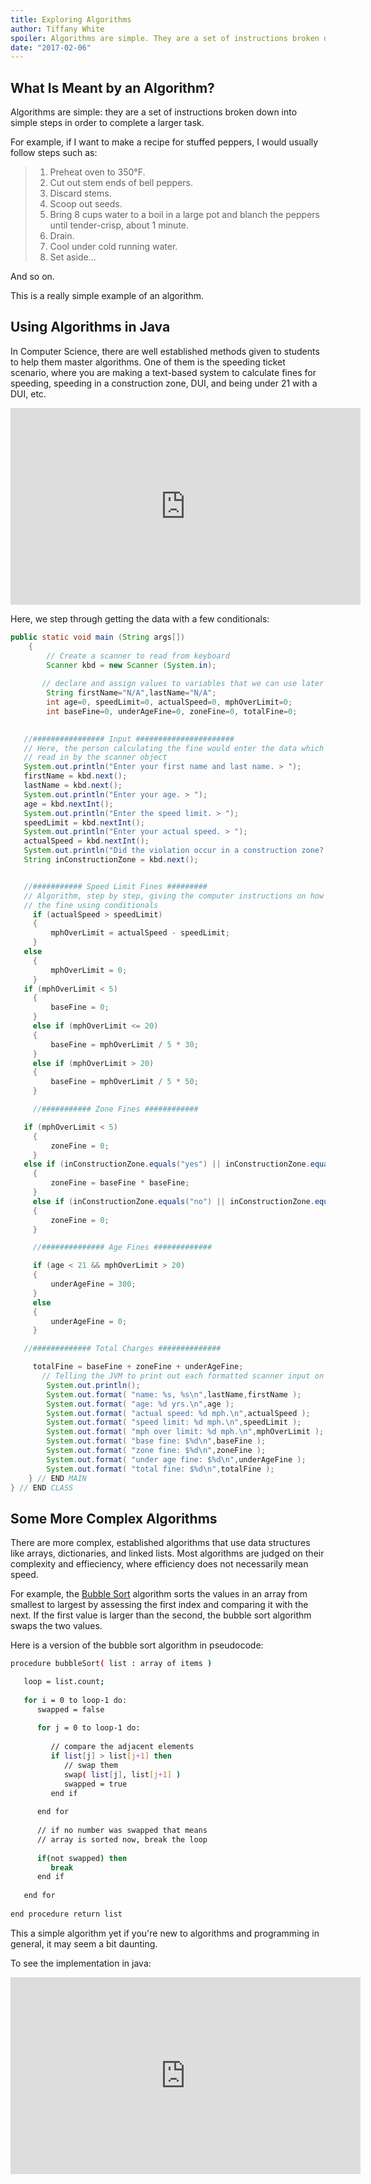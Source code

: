 ```yaml
---
title: Exploring Algorithms
author: Tiffany White
spoiler: Algorithms are simple. They are a set of instructions broken down into simple steps in order to complete a larger task.
date: "2017-02-06"
---
```

## What Is Meant by an Algorithm?

Algorithms are simple: they are a set of instructions broken down into simple steps in order to complete a larger task.

For example, if I want to make a recipe for stuffed peppers, I would usually follow steps such as:

>  1. Preheat oven to 350°F. 
>  2. Cut out stem ends of bell peppers.
>  3. Discard stems. 
>  4. Scoop out seeds. 
>  5. Bring 8 cups water to a boil in a large pot and blanch the peppers until tender-crisp, about 1 minute. 
>  6. Drain.
>  7. Cool under cold running water. 
>  8. Set aside...

And so on. 

This is a really simple example of an algorithm.

## Using Algorithms in Java

In Computer Science, there are well established methods given to students to help them master algorithms. One of them is the speeding ticket scenario, where you are making a text-based system to calculate fines for speeding, speeding in a construction zone, DUI, and being under 21 with a DUI, etc.

<iframe width="560" height="315" src="https://www.youtube.com/embed/XSLj46Lfpfk?autoplay=0" frameborder="0" allowfullscreen></iframe>

Here, we step through getting the data with a few conditionals: 

```java
public static void main (String args[])
	{
		// Create a scanner to read from keyboard
		Scanner kbd = new Scanner (System.in);
       
       // declare and assign values to variables that we can use later
		String firstName="N/A",lastName="N/A";
		int age=0, speedLimit=0, actualSpeed=0, mphOverLimit=0;
		int baseFine=0, underAgeFine=0, zoneFine=0, totalFine=0;
		

   //################ Input ######################
   // Here, the person calculating the fine would enter the data which is
   // read in by the scanner object
   System.out.println("Enter your first name and last name. > ");
   firstName = kbd.next();
   lastName = kbd.next();
   System.out.println("Enter your age. > ");
   age = kbd.nextInt();
   System.out.println("Enter the speed limit. > ");
   speedLimit = kbd.nextInt();
   System.out.println("Enter your actual speed. > ");
   actualSpeed = kbd.nextInt();
   System.out.println("Did the violation occur in a construction zone? Enter yes or no. > ");
   String inConstructionZone = kbd.next();


   //########### Speed Limit Fines #########
   // Algorithm, step by step, giving the computer instructions on how to calculate
   // the fine using conditionals
	 if (actualSpeed > speedLimit)
	 {
		 mphOverLimit = actualSpeed - speedLimit;
	 }
   else
	 {
		 mphOverLimit = 0;
	 }
   if (mphOverLimit < 5)
	 {
		 baseFine = 0;
	 }
	 else if (mphOverLimit <= 20)
	 {
		 baseFine = mphOverLimit / 5 * 30;
	 }
	 else if (mphOverLimit > 20)
	 {
		 baseFine = mphOverLimit / 5 * 50;
	 }

	 //########### Zone Fines ############

   if (mphOverLimit < 5)
	 {
		 zoneFine = 0;
	 }
   else if (inConstructionZone.equals("yes") || inConstructionZone.equals("y") || inConstructionZone.equals("Yes") || inConstructionZone.equals("YES"))
	 {
		 zoneFine = baseFine * baseFine;
	 }
	 else if (inConstructionZone.equals("no") || inConstructionZone.equals("n") || inConstructionZone.equals("No") || inConstructionZone.equals("NO"))
	 {
		 zoneFine = 0;
	 }

	 //############## Age Fines #############

	 if (age < 21 && mphOverLimit > 20)
	 {
		 underAgeFine = 300;
	 }
	 else
	 {
		 underAgeFine = 0;
	 }

   //############# Total Charges ##############

	 totalFine = baseFine + zoneFine + underAgeFine;
	   // Telling the JVM to print out each formatted scanner input on a new line
		System.out.println();
		System.out.format( "name: %s, %s\n",lastName,firstName );
		System.out.format( "age: %d yrs.\n",age );
		System.out.format( "actual speed: %d mph.\n",actualSpeed );
		System.out.format( "speed limit: %d mph.\n",speedLimit );
		System.out.format( "mph over limit: %d mph.\n",mphOverLimit );
		System.out.format( "base fine: $%d\n",baseFine );
		System.out.format( "zone fine: $%d\n",zoneFine );
		System.out.format( "under age fine: $%d\n",underAgeFine );
		System.out.format( "total fine: $%d\n",totalFine );
	} // END MAIN
} // END CLASS
```

## Some More Complex Algorithms

There are more complex, established algorithms that use data structures like arrays, dictionaries, and linked lists. Most algorithms are judged on their complexity and effieciency, where efficiency does not necessarily mean speed.

For example, the [Bubble Sort](https://en.wikipedia.org/wiki/Bubble_sort) algorithm sorts the values in an array from smallest to largest by assessing the first index and comparing it with the next. If the first value is larger than the second, the bubble sort algorithm swaps the two values.

Here is a version of the bubble sort algorithm in pseudocode:

```bash
procedure bubbleSort( list : array of items )

   loop = list.count;
   
   for i = 0 to loop-1 do:
      swapped = false
		
      for j = 0 to loop-1 do:
      
         // compare the adjacent elements   
         if list[j] > list[j+1] then
            // swap them
            swap( list[j], list[j+1] )		 
            swapped = true
         end if
         
      end for
      
      // if no number was swapped that means 
      // array is sorted now, break the loop      
      
      if(not swapped) then
         break
      end if
      
   end for
   
end procedure return list
```
This a simple algorithm yet if you're new to algorithms and programming in general, it may seem a bit daunting.

To see the implementation in java:

<iframe width="560" height="315" src="https://www.youtube.com/embed/RqfWvIsYmsc?autoplay=0" frameborder="0" allowfullscreen></iframe>






